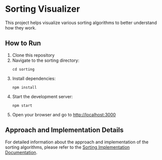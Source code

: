# Sorting Visualizer

This project helps visualize various sorting algorithms to better understand how they work.

## How to Run

1. Clone this repository
2. Navigate to the sorting directory:
   ```
   cd sorting
   ```
3. Install dependencies:
   ```
   npm install
   ```
4. Start the development server:
   ```
   npm start
   ```
5. Open your browser and go to [http://localhost:3000](http://localhost:3000)

## Approach and Implementation Details

For detailed information about the approach and implementation of the sorting algorithms, please refer to the [Sorting Implementation Documentation](./sorting/README.md). 